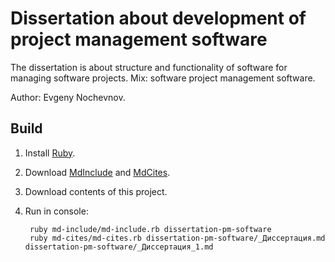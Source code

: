 # Dissertation about development of project management software

The dissertation is about structure and functionality of software for managing software projects. Mix: software project management software.

Author: Evgeny Nochevnov.

## Build

1. Install [Ruby](http://ruby-lang.org/).
2. Download [MdInclude](https://github.com/crosspath/md-include) and [MdCites](https://github.com/crosspath/md-cites).
3. Download contents of this project.
4. Run in console:

        ruby md-include/md-include.rb dissertation-pm-software
        ruby md-cites/md-cites.rb dissertation-pm-software/_Диссертация.md dissertation-pm-software/_Диссертация_1.md
